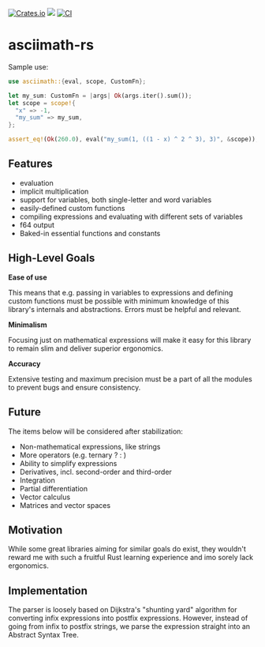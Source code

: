 
[![Crates.io](https://img.shields.io/crates/v/asciimath.svg)](https://crates.io/crates/asciimath)
[![](https://docs.rs/asciimath/badge.svg)](https://docs.rs/asciimath)
[![CI](https://circleci.com/gh/chmln/asciimath-rs.svg?style=svg)](https://circleci.com/gh/chmln/asciimath-rs)

# asciimath-rs

Sample use:
```rust
use asciimath::{eval, scope, CustomFn};

let my_sum: CustomFn = |args| Ok(args.iter().sum());
let scope = scope!{
  "x" => -1,
  "my_sum" => my_sum,
};

assert_eq!(Ok(260.0), eval("my_sum(1, ((1 - x) ^ 2 ^ 3), 3)", &scope));
```
## Features

- evaluation
- implicit multiplication
- support for variables, both single-letter and word variables
- easily-defined custom functions
- compiling expressions and evaluating with different sets of variables
- f64 output
- Baked-in essential functions and constants

## High-Level Goals

**Ease of use**

This means that e.g. passing in variables to expressions and defining custom functions must be possible with minimum knowledge of this library's internals and abstractions. Errors must be helpful and relevant.

**Minimalism**

Focusing just on mathematical expressions will make it easy for this library to remain slim and deliver superior ergonomics.

**Accuracy**

Extensive testing and maximum precision must be a part of all the modules to prevent bugs and ensure consistency.

## Future

The items below will be considered after stabilization:

- Non-mathematical expressions, like strings
- More operators (e.g. ternary ? : )
- Ability to simplify expressions
- Derivatives, incl. second-order and third-order
- Integration
- Partial differentiation
- Vector calculus
- Matrices and vector spaces

## Motivation

While some great libraries aiming for similar goals do exist, they wouldn't reward me with such a fruitful Rust learning experience and imo sorely lack ergonomics.

## Implementation

The parser is loosely based on Dijkstra's "shunting yard" algorithm for converting infix expressions into postfix expressions. However, instead of going from infix to postfix strings, we parse the expression straight into an Abstract Syntax Tree.
